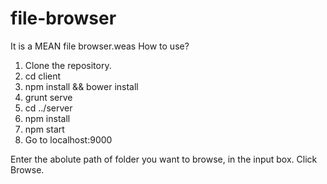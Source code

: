 # file-browser
It is a MEAN file browser.weas
How to use?
  1. Clone the repository.
  2. cd client
  3. npm install && bower install
  4. grunt serve
  5. cd ../server
  6. npm install
  7. npm start
  8. Go to localhost:9000
  
 Enter the abolute path of folder you want to browse, in the input box. Click Browse.
 
 
 

